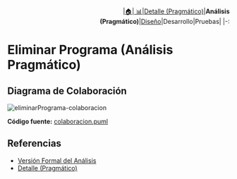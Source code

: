 <div align=right>
 
|[🏠️](../../../README.md)|[ 📊](https://raw.githubusercontent.com/mmasias/pySigHor/main/images/RUP/99-seguimiento/diagrama-contexto-administrador.svg)|[Detalle (Pragmático)](../../../00-casos-uso/02-detalle/eliminarPrograma/README.md)|**Análisis (Pragmático)**|[Diseño](../../../../RUP/02-diseno/casos-uso/eliminarPrograma/README.md)|Desarrollo|Pruebas|
|-:
</div>

# Eliminar Programa (Análisis Pragmático)

## Diagrama de Colaboración

![eliminarPrograma-colaboracion](../../../../../images/RUP/01-analisis/casos-uso/eliminarPrograma/colaboracion.svg)

**Código fuente:** [colaboracion.puml](../../../../RUP/01-analisis/casos-uso/eliminarPrograma/colaboracion.puml)

## Referencias

- [Versión Formal del Análisis](../../../../RUP/01-analisis/casos-uso/eliminarPrograma/README.md)
- [Detalle (Pragmático)](../../../00-casos-uso/02-detalle/eliminarPrograma/README.md)
